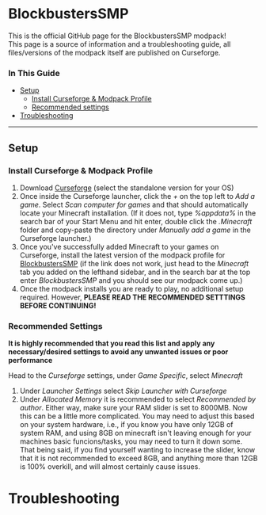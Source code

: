 # BlockbustersSMP
This is the official GitHub page for the BlockbustersSMP modpack!  
This page is a source of information and a troubleshooting guide, all files/versions of the modpack itself are published on Curseforge.

### In This Guide
- [Setup](#setup)
  - [Install Curseforge & Modpack Profile](https://github.com/Ryndrixx/BlockbustersSMP/edit/main/README.md#install-curseforge--modpack-profile)
  - [Recommended settings](#recommended-settings)
- [Troubleshooting](#troubleshooting)

---
## Setup

### Install Curseforge & Modpack Profile

1. Download [Curseforge](https://www.curseforge.com/download/app#download-options) (select the standalone version for your OS)
2. Once inside the Curseforge launcher, click the *+* on the top left to *Add a game*. Select *Scan computer for games* and that should automatically locate your Minecraft installation. (If it does not, type *%appdata%*  in the search bar of your Start Menu and hit     enter, double click the *.Minecraft* folder and copy-paste the directory under *Manually add a game* in the Curseforge launcher.)
3. Once you've successfully added Minecraft to your games on Curseforge, install the latest version of the modpack profile for [BlockbustersSMP](https://www.curseforge.com/minecraft/modpacks/blockbusterssmp/install/6469315)  (if the link does not work, just head to     the *Minecraft* tab you added on the lefthand sidebar, and in the search bar at the top enter *BlockbustersSMP* and you should see our modpack come up.)
4. Once the modpack installs you are ready to play, no additional setup required. However, **PLEASE READ THE RECOMMENDED SETTTINGS BEFORE CONTINUING!**

### Recommended Settings

**It is highly recommended that you read this list and apply any necessary/desired settings to avoid any unwanted issues or poor performance**  

 Head to the *Curseforge* settings, under *Game Specific*, select *Minecraft*
 
 1. Under *Launcher Settings* select *Skip Launcher with Curseforge*
 2. Under *Allocated Memory* it is recommended to select *Recommended by author*. Either way, make sure your RAM slider is set to 8000MB. Now this can be a little more complicated. You may need to adjust this based on     your system hardware, i.e., if you know you      have only 12GB of system RAM, and using 8GB on minecraft isn't leaving enough for your machines basic funcions/tasks, you may need to turn it down some. That being said,     if you find yourself wanting to increase the slider, know that it is not recommended to      exceed 8GB, and anything more than 12GB is 100% overkill, and will almost certainly cause issues.

# Troubleshooting
